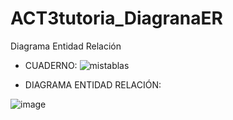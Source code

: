 # ACT3tutoria_DiagranaER
Diagrama Entidad Relación
- CUADERNO:
![mistablas](https://github.com/user-attachments/assets/e153998a-22b4-479b-96fe-e179059cb31f)

- DIAGRAMA ENTIDAD RELACIÓN:

![image](https://github.com/user-attachments/assets/0235fa2c-ef70-4ab6-867b-8b08b8ee2d98)
